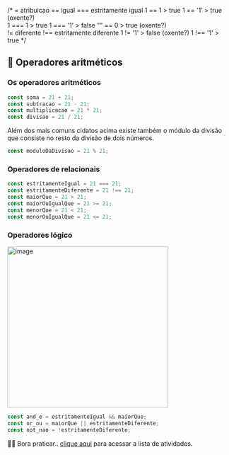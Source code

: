 /* 
= atribuicao
== igual
=== estritamente igual
1 == 1    > true
1 == '1'  > true (oxente?)  
1 === 1   > true
1 === '1' > false
"" == 0   > true (oxente?)  
!= diferente
!== estritamente diferente
1 != '1'    > false (oxente?) 
1 !== '1'   > true
*/



## 🧮 Operadores aritméticos

### Os operadores aritméticos

```javascript
const soma = 21 + 21;
const subtracao = 21 - 21;
const multiplicacao = 21 * 21;
const divisao = 21 / 21;
```

Além dos mais comuns cidatos acima existe também o módulo da divisão que consiste no resto da divisão de dois números.

```javascript
const moduloDaDivisao = 21 % 21;
```

### Operadores de relacionais

```javascript
const estritamenteIgual = 21 === 21;
const estritamenteDiferente = 21 !== 21;
const maiorQue = 21 > 21;
const maiorOuIgualQue = 21 >= 21;
const menorQue = 21 < 21;
const menorOuIgualQue = 21 <= 21;
```

### Operadores lógico
<img width="364" alt="image" src="https://github.com/afrocodigos/TF-JS-I/assets/7760933/b8276375-767e-454f-944d-68fc329a3928">

```javascript
const and_e = estritamenteIgual && maiorQue;
const or_ou = maiorQue || estritamenteDiferente;
const not_nao = !estritamenteDiferente;
```

🏋🏽 Bora praticar.. [clique aqui](https://docs.google.com/document/d/1Zb8gE7Hpwglt-XA0f9zayoYoTbjCAOUgcBY61-o3XSI) para acessar a lista de atividades.

